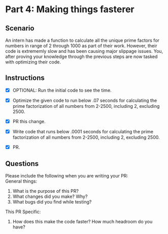 # Part 4: Making things fasterer

## Scenario
An intern has made a function to calculate all the unique prime factors for numbers in range of 2 through 1000 as part 
of their work. However, their code is extrememly slow and has been causing major slippage issues. You, after proving your
knowledge through the previous steps are now tasked with optimizing their code.

## Instructions
- [x] OPTIONAL: Run the initial code to see the time.
- [x] Optimize the given code to run below .07 seconds for calculating the prime factorization of all numbers from 2-2500, including 2, excluding 2500.
- [x] PR this change. 
- [x] Write code that runs below .0001 seconds for calculating the prime factorization of all numbers from 2-2500, including 2, excluding 2500.
- [x] PR.


## Questions
Please include the following when you are writing your PR:   
General things:   
1. What is the purpose of this PR?
2. What changes did you make? Why?
3. What bugs did you find while testing?

This PR Specific:
1. How does this make the code faster? How much headroom do you have?
